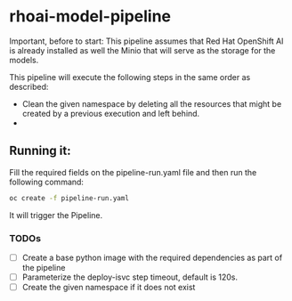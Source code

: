 # rhoai-model-pipeline

Important, before to start:
This pipeline assumes that Red Hat OpenShift AI is already installed as well the Minio that will
serve as the storage for the models.


This pipeline will execute the following steps in the same order as described:

- Clean the given namespace by deleting all the resources that might be created by a previous execution and left behind.
- 


## Running it:

Fill the required fields on the pipeline-run.yaml file and then run the following command:

```bash
oc create -f pipeline-run.yaml
```

It will trigger the Pipeline.


### TODOs

- [ ] Create a base python image with the required dependencies as part of the pipeline
- [ ] Parameterize the deploy-isvc step timeout, default is 120s.
- [ ] Create the given namespace if it does not exist